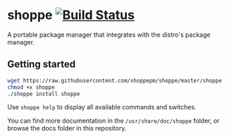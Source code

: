 # shoppe [![Build Status](https://travis-ci.org/shoppepm/shoppe.svg?branch=master)](https://travis-ci.org/shoppepm/shoppe)

A portable package manager that integrates with the distro's package manager.

## Getting started

```bash
wget https://raw.githubusercontent.com/shoppepm/shoppe/master/shoppe
chmod +x shoppe
./shoppe install shoppe
```

Use ``shoppe help`` to display all available commands and switches.

You can find more documentation in the ``/usr/share/doc/shoppe`` folder, or browse the docs folder in this repository.

